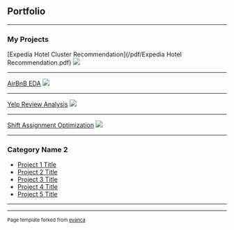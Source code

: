 ## Portfolio

---

### My Projects

[Expedia Hotel Cluster Recommendation](/pdf/Expedia Hotel Recommendation.pdf)
<img src="images/dummy_thumbnail.jpg?raw=true"/>

---
[AirBnB EDA](/pdf/sample_presentation.pdf)
<img src="images/dummy_thumbnail.jpg?raw=true"/>

---
[Yelp Review Analysis](http://example.com/)
<img src="images/dummy_thumbnail.jpg?raw=true"/>

---

[Shift Assignment Optimization](http://example.com/)
<img src="images/dummy_thumbnail.jpg?raw=true"/>

---

### Category Name 2

- [Project 1 Title](http://example.com/)
- [Project 2 Title](http://example.com/)
- [Project 3 Title](http://example.com/)
- [Project 4 Title](http://example.com/)
- [Project 5 Title](http://example.com/)

---




---
<p style="font-size:11px">Page template forked from <a href="https://github.com/evanca/quick-portfolio">evanca</a></p>
<!-- Remove above link if you don't want to attibute -->
